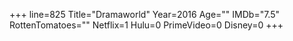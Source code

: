 +++
line=825
Title="Dramaworld"
Year=2016
Age=""
IMDb="7.5"
RottenTomatoes=""
Netflix=1
Hulu=0
PrimeVideo=0
Disney=0
+++

